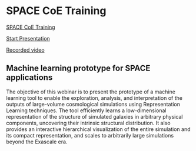 # SPACE CoE Training

[SPACE CoE Training](https://www.space-coe.eu/training/training-20240507.php)

[Start Presentation](https://bernddoser.github.io/SPACE_CoE_Training_2024_05_07/)

[Recorded video](https://youtu.be/FwEr0Jy1CMQ?si=a1W4sz_HX7ApmssQ)

## Machine learning prototype for SPACE applications

The objective of this webinar is to present the prototype of a machine learning tool to enable the exploration, analysis, and interpretation of the outputs of large-volume cosmological simulations using Representation Learning techniques. The tool efficiently learns a low-dimensional representation of the structure of simulated galaxies in arbitrary physical components, uncovering their intrinsic structural distribution. It also provides an interactive hierarchical visualization of the entire simulation and its compact representation, and scales to arbitrarily large simulations beyond the Exascale era.
